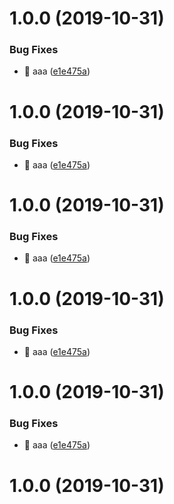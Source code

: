 # 1.0.0 (2019-10-31)


### Bug Fixes

* 🐛 aaa ([e1e475a](https://github.com/QinZhen001/leetcode/commit/e1e475aa15237e0ac89e7ca45da2a52a67820cde))



# 1.0.0 (2019-10-31)


### Bug Fixes

* 🐛 aaa ([e1e475a](https://github.com/QinZhen001/leetcode/commit/e1e475aa15237e0ac89e7ca45da2a52a67820cde))



# 1.0.0 (2019-10-31)


### Bug Fixes

* 🐛 aaa ([e1e475a](https://github.com/QinZhen001/leetcode/commit/e1e475aa15237e0ac89e7ca45da2a52a67820cde))



# 1.0.0 (2019-10-31)


### Bug Fixes

* 🐛 aaa ([e1e475a](https://github.com/QinZhen001/leetcode/commit/e1e475aa15237e0ac89e7ca45da2a52a67820cde))



# 1.0.0 (2019-10-31)


### Bug Fixes

* 🐛 aaa ([e1e475a](https://github.com/QinZhen001/leetcode/commit/e1e475aa15237e0ac89e7ca45da2a52a67820cde))



# 1.0.0 (2019-10-31)




